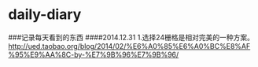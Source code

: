 daily-diary
===========

###记录每天看到的东西
####2014.12.31
1.选择24栅格是相对完美的一种方案。http://ued.taobao.org/blog/2014/02/%E6%A0%85%E6%A0%BC%E8%AF%95%E9%AA%8C-by-%E7%9B%96%E7%9B%96/
